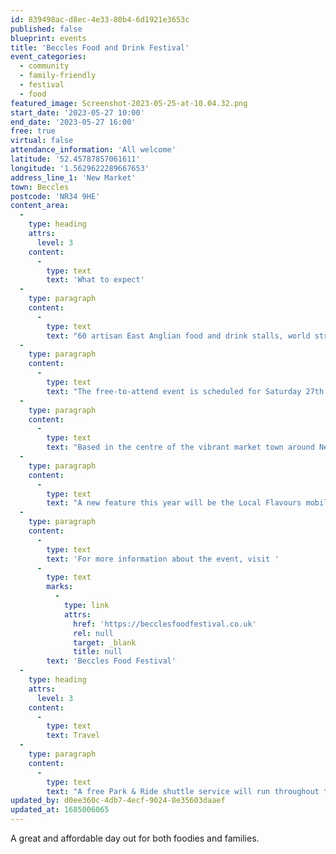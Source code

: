 ```yaml
---
id: 839498ac-d8ec-4e33-80b4-6d1921e3653c
published: false
blueprint: events
title: 'Beccles Food and Drink Festival'
event_categories:
  - community
  - family-friendly
  - festival
  - food
featured_image: Screenshot-2023-05-25-at-10.04.32.png
start_date: '2023-05-27 10:00'
end_date: '2023-05-27 16:00'
free: true
virtual: false
attendance_information: 'All welcome'
latitude: '52.45787857061611'
longitude: '1.5629622289667653'
address_line_1: 'New Market'
town: Beccles
postcode: 'NR34 9HE'
content_area:
  -
    type: heading
    attrs:
      level: 3
    content:
      -
        type: text
        text: 'What to expect'
  -
    type: paragraph
    content:
      -
        type: text
        text: "60 artisan East Anglian food and drink stalls, world street food, cookery theatre, music, children's entertainment, all set in the lovely centre of a vibrant market town."
  -
    type: paragraph
    content:
      -
        type: text
        text: "The free-to-attend event is scheduled for Saturday 27th May, and the 60 stalls invited are set to offer an incredible range of the finest artisan food and drink produce from the local area and wider East Anglia.\_"
  -
    type: paragraph
    content:
      -
        type: text
        text: "Based in the centre of the vibrant market town around New Market, Sheepgate, and in and around St Michael’s Church, the Festival runs from 10 am till 4 pm and will also include world street food, music and children’s entertainment.\_"
  -
    type: paragraph
    content:
      -
        type: text
        text: "A new feature this year will be the Local Flavours mobile cookery theatre, generously sponsored by the Visitor Economy Network Initiative project, offering budding chefs and bakers culinary inspiration from local chefs and students of East Coast College in Lowestoft.\_"
  -
    type: paragraph
    content:
      -
        type: text
        text: 'For more information about the event, visit '
      -
        type: text
        marks:
          -
            type: link
            attrs:
              href: 'https://becclesfoodfestival.co.uk'
              rel: null
              target: _blank
              title: null
        text: 'Beccles Food Festival'
  -
    type: heading
    attrs:
      level: 3
    content:
      -
        type: text
        text: Travel
  -
    type: paragraph
    content:
      -
        type: text
        text: "A free Park & Ride shuttle service will run throughout the event from Beccles Quay, where additional parking will be available to supplement the ample town centre car parks.\_"
updated_by: d0ee360c-4db7-4ecf-9024-8e35603daaef
updated_at: 1685006065
---
```

A great and affordable day out for both foodies and families.
